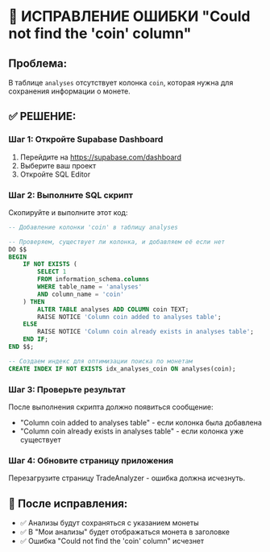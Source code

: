 # 🚨 ИСПРАВЛЕНИЕ ОШИБКИ "Could not find the 'coin' column"

## Проблема:
В таблице `analyses` отсутствует колонка `coin`, которая нужна для сохранения информации о монете.

## ✅ РЕШЕНИЕ:

### Шаг 1: Откройте Supabase Dashboard
1. Перейдите на https://supabase.com/dashboard
2. Выберите ваш проект
3. Откройте SQL Editor

### Шаг 2: Выполните SQL скрипт
Скопируйте и выполните этот код:

```sql
-- Добавление колонки 'coin' в таблицу analyses

-- Проверяем, существует ли колонка, и добавляем её если нет
DO $$ 
BEGIN
    IF NOT EXISTS (
        SELECT 1 
        FROM information_schema.columns 
        WHERE table_name = 'analyses' 
        AND column_name = 'coin'
    ) THEN
        ALTER TABLE analyses ADD COLUMN coin TEXT;
        RAISE NOTICE 'Column coin added to analyses table';
    ELSE
        RAISE NOTICE 'Column coin already exists in analyses table';
    END IF;
END $$;

-- Создаем индекс для оптимизации поиска по монетам
CREATE INDEX IF NOT EXISTS idx_analyses_coin ON analyses(coin);
```

### Шаг 3: Проверьте результат
После выполнения скрипта должно появиться сообщение:
- "Column coin added to analyses table" - если колонка была добавлена
- "Column coin already exists in analyses table" - если колонка уже существует

### Шаг 4: Обновите страницу приложения
Перезагрузите страницу TradeAnalyzer - ошибка должна исчезнуть.

## 🎯 После исправления:
- ✅ Анализы будут сохраняться с указанием монеты
- ✅ В "Мои анализы" будет отображаться монета в заголовке
- ✅ Ошибка "Could not find the 'coin' column" исчезнет
